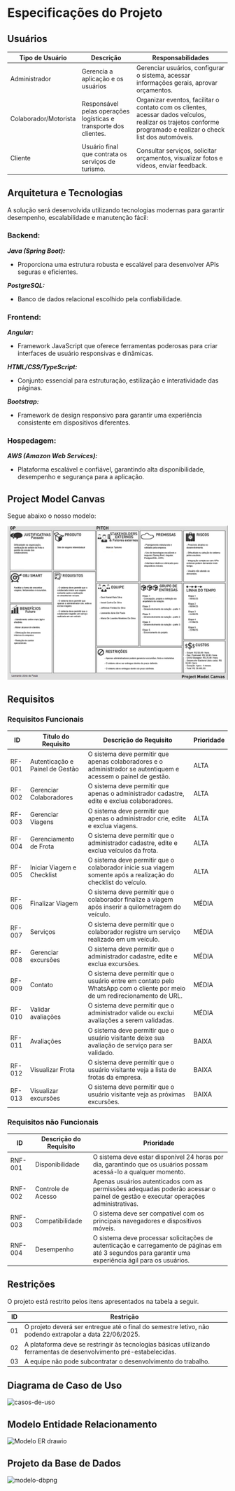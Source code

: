 # Especificações do Projeto


## Usuários
| Tipo de Usuário   | Descrição | Responsabilidades |
|------------------|-----------|------------------|
| Administrador | Gerencia a aplicação e os usuários | Gerenciar usuários, configurar o sistema, acessar informações gerais, aprovar orçamentos. |
| Colaborador/Motorista | Responsável pelas operações logísticas e transporte dos clientes. | Organizar eventos, facilitar o contato com os clientes, acessar dados veículos, realizar os trajetos conforme programado e realizar o check list dos automóveis. |
| Cliente | Usuário final que contrata os serviços de turismo. | Consultar serviços, solicitar orçamentos, visualizar fotos e vídeos, enviar feedback. |

## Arquitetura e Tecnologias
A solução será desenvolvida utilizando tecnologias modernas para garantir desempenho, escalabilidade e manutenção fácil:

### Backend:
***Java (Spring Boot):*** 
- Proporciona uma estrutura robusta e escalável para desenvolver APIs seguras e eficientes.

***PostgreSQL:***
- Banco de dados relacional escolhido pela confiabilidade.

### Frontend:
***Angular:***
- Framework JavaScript que oferece ferramentas poderosas para criar interfaces de usuário responsivas e dinâmicas.

***HTML/CSS/TypeScript:***
- Conjunto essencial para estruturação, estilização e interatividade das páginas.

***Bootstrap:***
- Framework de design responsivo para garantir uma experiência consistente em dispositivos diferentes.

### Hospedagem:
***AWS (Amazon Web Services):***
- Plataforma escalável e confiável, garantindo alta disponibilidade, desempenho e segurança para a aplicação.

## Project Model Canvas
Segue abaixo o nosso modelo:

![Project Model Canvas](https://github.com/ICEI-PUC-Minas-PMV-ADS/pmv-ads-2025-1-e5-proj-empext-t3-marcosturismo/blob/main/documentos/img/ProjectModelCanvas.png)


## Requisitos 

### Requisitos Funcionais

|ID     | Título do Requisito | Descrição do Requisito  | Prioridade |
|-------|-------------------- |-------------------------|----|
|RF-001 | Autenticação e Painel de Gestão | O sistema deve permitir que apenas colaboradores e o administrador se autentiquem e acessem o painel de gestão. | ALTA |
|RF-002 | Gerenciar Colaboradores | O sistema deve permitir que apenas o administrador cadastre, edite e exclua colaboradores. | ALTA |
|RF-003 | Gerenciar Viagens | O sistema deve permitir que apenas o administrador crie, edite e exclua viagens. | ALTA |
|RF-004 | Gerenciamento de Frota | O sistema deve permitir que o administrador cadastre, edite e exclua veículos da frota. | ALTA |
|RF-005 | Iniciar Viagem e Checklist | O sistema deve permitir que o colaborador inicie sua viagem somente após a realização do checklist do veículo. | ALTA |
|RF-006 | Finalizar Viagem | O sistema deve permitir que o colaborador finalize a viagem após inserir a quilometragem do veículo. | MÉDIA |
|RF-007 | Serviços | O sistema deve permitir que o colaborador registre um serviço realizado em um veículo. | MÉDIA |
|RF-008 | Gerenciar excursões | O sistema deve permitir que o administrador cadastre, edite e exclua excursões. | MÉDIA |
|RF-009 | Contato | O sistema deve permitir que o usuário entre em contato pelo WhatsApp com o cliente por meio de um redirecionamento de URL. | MÉDIA |
|RF-010 | Validar avaliações | O sistema deve permitir que o administrador valide ou exclui avaliações a serem validadas. | MÉDIA |
|RF-011 | Avaliações | O sistema deve permitir que o usuário visitante deixe sua avaliação de serviço para ser validado. | BAIXA |
|RF-012 | Visualizar Frota | O sistema deve permitir que o usuário visitante veja a lista de frotas da empresa. | BAIXA |
|RF-013 | Visualizar excursões | O sistema deve permitir que o usuário visitante veja as próximas excursões. | BAIXA |


### Requisitos não Funcionais

|ID     | Descrição do Requisito  |Prioridade |
|-------|-------------------------|----|
|RNF-001 | Disponibilidade | O sistema deve estar disponível 24 horas por dia, garantindo que os usuários possam acessá-lo a qualquer momento. | ALTA |
|RNF-002 | Controle de Acesso | Apenas usuários autenticados com as permissões adequadas poderão acessar o painel de gestão e executar operações administrativas. | ALTA |
|RNF-003 | Compatibilidade | O sistema deve ser compatível com os principais navegadores e dispositivos móveis. | MÉDIA |
|RNF-004 | Desempenho | O sistema deve processar solicitações de autenticação e carregamento de páginas em até 3 segundos para garantir uma experiência ágil para os usuários. | BAIXA |
 

## Restrições

O projeto está restrito pelos itens apresentados na tabela a seguir.

|ID| Restrição                                             |
|--|-------------------------------------------------------|
|01| O projeto deverá ser entregue até o final do semestre letivo, não podendo extrapolar a data 22/06/2025.|
|02| A plataforma deve se restringir às tecnologias básicas utilizando ferramentas de desenvolvimento pré-estabelecidas.|
|03| A equipe não pode subcontratar o desenvolvimento do trabalho. |


## Diagrama de Caso de Uso
![casos-de-uso](https://github.com/user-attachments/assets/15c9a2d9-5dd4-45b9-a940-97a4bdcde5e1)


## Modelo Entidade Relacionamento
![Modelo ER  drawio](https://github.com/user-attachments/assets/6644549a-71ed-4376-b50a-ec42283b513c)

## Projeto da Base de Dados
![modelo-dbpng](https://github.com/user-attachments/assets/e591e3d1-5c22-45db-ba13-6b04f58113fa)




